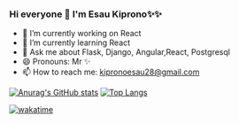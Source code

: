 ### Hi everyone 👋 I'm Esau Kiprono✨✨
- 🔭 I’m currently working on  React
- 🌱 I’m currently learning React
- 💬 Ask me about Flask, Django, Angular,React, Postgresql
- 😄 Pronouns: Mr ✨
-  📫 How to reach me: kipronoesau28@gmail.com

<!--
**EsauKip/EsauKip** is a ✨ _special_ ✨ repository because its `README.md` (this file) appears on your GitHub profile.

Here are some ideas to get you started:

- 🔭 I’m currently working on ...
- 🌱 I’m currently learning ...
- 👯 I’m looking to collaborate on ...
- 🤔 I’m looking for help with ...
- 💬 Ask me about ...
- 📫 How to reach me: ...
- 😄 Pronouns: ...
- ⚡ Fun fact: ...
-->


<!-- [![wakatime](https://wakatime.com/badge/user/b44b1356-dee7-4791-a127-91e80dac6093.svg)](https://wakatime.com/@b44b1356-dee7-4791-a127-91e80dac6093)  -->
                                                                  
[![Anurag's GitHub stats](https://github-readme-stats.vercel.app/api?username=EsauKip&show_icons=true&theme=radical&count_private=true)](https://github.com/EsauKip/github-readme-stats) [![Top Langs](https://github-readme-stats.vercel.app/api/top-langs/?username=kipro&layout=compact)](https://github.com/EsauKip/github-readme-stats)

  


[![wakatime](https://wakatime.com/badge/github/EsauKip/portfolio.svg)](https://wakatime.com/badge/github/EsauKip/portfolio)

<!-- <a href="https://wakatime.com"><img height=400px src="https://wakatime.com/share/@CyberBoolean/70badf7b-de41-497e-9241-6c2f3a80dfb2.png" /></a> !-->





